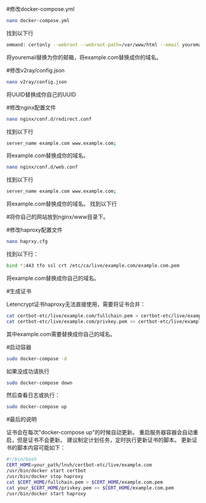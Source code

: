 #修改docker-compose.yml
```bash
nano docker-compose.yml
```
找到以下行
```bash
ommand: certonly --webroot --webroot-path=/var/www/html --email youremail --agree-tos --no-eff-email --force-renewal -d example.com -d www.example.com
```
将youremail替换为你的邮箱，将example.com替换成你的域名。

#修改v2ray/config.json
```bash
nano v2ray/config.json
```
将UUID替换成你自己的UUID

#修改nginx配置文件
```bash
nano nginx/conf.d/redirect.conf
```
找到以下行
```bash
server_name example.com www.example.com;
```
将example.com替换成你的域名。

```bash
nano nginx/conf.d/web.conf
```
找到以下行
```bash
server_name example.com www.example.com;
```
将example.com替换成你的域名。
找到以下行

#将你自己的网站放到nginx/www目录下。

#修改haproxy配置文件
```bash
nano haprxy.cfg
```
找到以下行：
```bash
bind *:443 tfo ssl crt /etc/ca/live/example.com/example.com.pem
```
将example.com替换成你自己的域名。

#生成证书

Letencrypt证书haproxy无法直接使用，需要将证书合并：
```bash
cat certbot-etc/live/example.com/fullchain.pem > certbot-etc/live/example.com/example.com.pem
cat certbot-etc/live/example.com/privkey.pem >> certbot-etc/live/example.com/example.com.pem
```

其中example.com需要替换成你自己的域名。

#启动容器

```bash
sudo docker-compose -d
```
如果没成功请执行
```bash
sudo docker-compose down
```
然后查看日志或执行：
```bash
sudo docker-compose up
```


#最后的说明

证书会在每次"docker-compose up"的时候自动更新。
重启服务器容器会自动重启，但是证书不会更新。
建议制定计划任务，定时执行更新证书的脚本。
更新证书的脚本内容可能如下：
```bash
#!/bin/bash
CERT_HOME=your_path/lnvh/certbot-etc/live/example.com
/usr/bin/docker start certbot
/usr/bin/docker stop haproxy
cat $CERT_HOME/fullchain.pem > $CERT_HOME/example.com.pem
cat your_$CERT_HOME/privkey.pem >> $CERT_HOME/example.com.pem
/usr/bin/docker start haproxy
```
